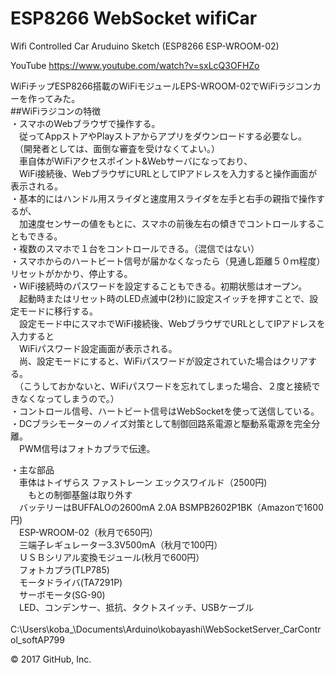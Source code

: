 # ESP8266 WebSocket wifiCar
Wifi Controlled Car Aruduino Sketch (ESP8266 ESP-WROOM-02)

YouTube
https://www.youtube.com/watch?v=sxLcQ3OFHZo

WiFiチップESP8266搭載のWiFiモジュールEPS-WROOM-02でWiFiラジコンカーを作ってみた。<BR>
##WiFiラジコンの特徴<BR>
・スマホのWebブラウザで操作する。<BR>
　従ってAppストアやPlayストアからアプリをダウンロードする必要なし。<BR>
　（開発者としては、面倒な審査を受けなくてよい。）<BR>
　車自体がWiFiアクセスポイント&Webサーバになっており、<BR>
　WiFi接続後、WebブラウザにURLとしてIPアドレスを入力すると操作画面が表示される。<BR>
・基本的にはハンドル用スライダと速度用スライダを左手と右手の親指で操作するが、<BR>
　加速度センサーの値をもとに、スマホの前後左右の傾きでコントロールすることもできる。<BR>
・複数のスマホで１台をコントロールできる。（混信ではない）<BR>
・スマホからのハートビート信号が届かなくなったら（見通し距離５０ｍ程度）リセットがかかり、停止する。<BR>
・WiFi接続時のパスワードを設定することもできる。初期状態はオープン。<BR>
　起動時またはリセット時のLED点滅中(2秒)に設定スイッチを押すことで、設定モードに移行する。<BR>
　設定モード中にスマホでWiFi接続後、WebブラウザでURLとしてIPアドレスを入力すると<BR>
　WiFiパスワード設定画面が表示される。<BR>
　尚、設定モードにすると、WiFiパスワードが設定されていた場合はクリアする。<BR>
　（こうしておかないと、WiFiパスワードを忘れてしまった場合、２度と接続できなくなってしまうので。）<BR>
・コントロール信号、ハートビート信号はWebSocketを使って送信している。<BR>
・DCブラシモーターのノイズ対策として制御回路系電源と駆動系電源を完全分離。<BR>
　PWM信号はフォトカプラで伝達。<BR>

・主な部品<BR>
　車体はトイザらス ファストレーン エックスワイルド（2500円)<BR>
　　もとの制御基盤は取り外す<BR>
　バッテリーはBUFFALOの2600mA 2.0A BSMPB2602P1BK（Amazonで1600円)<BR>
　ESP-WROOM-02（秋月で650円）<BR>
　三端子レギュレーター3.3V500mA（秋月で100円）<BR>
　ＵＳＢシリアル変換モジュール(秋月で600円）<BR>
　フォトカプラ(TLP785)<BR>
　モータドライバ(TA7291P)<BR>
　サーボモータ(SG-90)<BR>
　LED、コンデンサー、抵抗、タクトスイッチ、USBケーブル<BR>
 <BR>
 C:\Users\koba_\Documents\Arduino\kobayashi\WebSocketServer_CarControl_softAP799<BR>
 
© 2017 GitHub, Inc.
